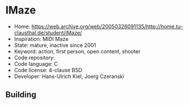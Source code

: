 # IMaze

- Home: https://web.archive.org/web/20050326091135/http://home.tu-clausthal.de/student/iMaze/
- Inspiration: MIDI Maze
- State: mature, inactive since 2001
- Keyword: action, first person, open content, shooter
- Code repository: 
- Code language: C
- Code license: 4-clause BSD
- Developer: Hans-Ulrich Kiel, Joerg Czeranski

## Building
